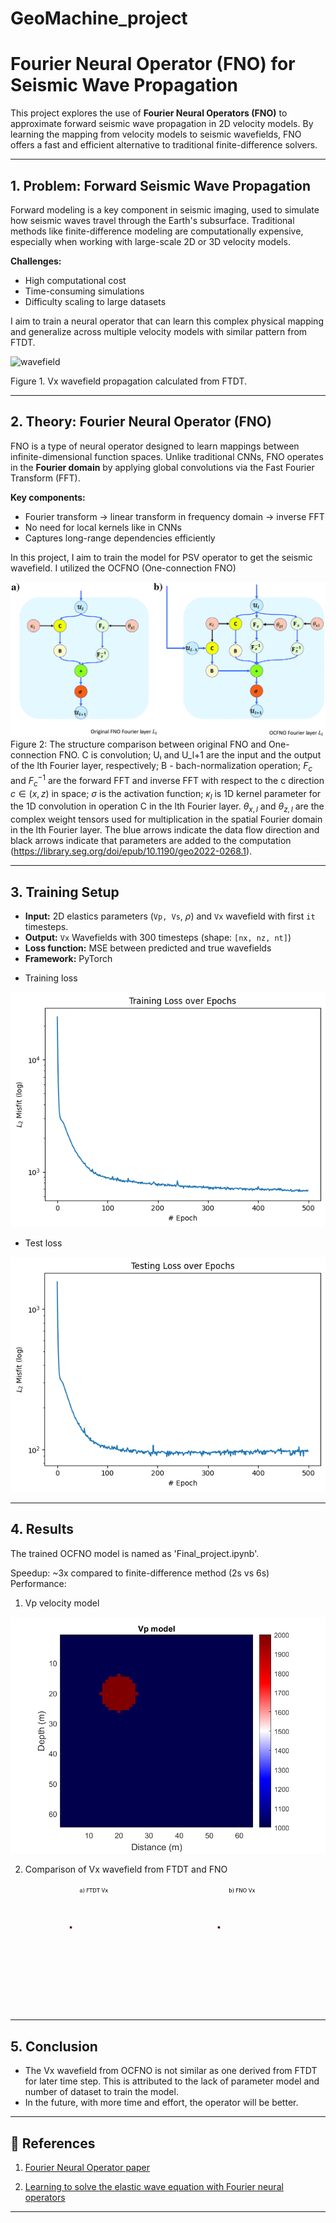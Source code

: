 # GeoMachine_project

# Fourier Neural Operator (FNO) for Seismic Wave Propagation

This project explores the use of **Fourier Neural Operators (FNO)** to approximate forward seismic wave propagation in 2D velocity models. By learning the mapping from velocity models to seismic wavefields, FNO offers a fast and efficient alternative to traditional finite-difference solvers.

---

## 1. Problem: Forward Seismic Wave Propagation

Forward modeling is a key component in seismic imaging, used to simulate how seismic waves travel through the Earth's subsurface. Traditional methods like finite-difference modeling are computationally expensive, especially when working with large-scale 2D or 3D velocity models.

**Challenges:**
- High computational cost
- Time-consuming simulations
- Difficulty scaling to large datasets

I aim to train a neural operator that can learn this complex physical mapping and generalize across multiple velocity models with similar pattern from FTDT. 

![wavefield](output.gif)


Figure 1. Vx wavefield propagation calculated from FTDT.

---

## 2. Theory: Fourier Neural Operator (FNO)

FNO is a type of neural operator designed to learn mappings between infinite-dimensional function spaces. Unlike traditional CNNs, FNO operates in the **Fourier domain** by applying global convolutions via the Fast Fourier Transform (FFT).

**Key components:**
- Fourier transform → linear transform in frequency domain → inverse FFT
- No need for local kernels like in CNNs
- Captures long-range dependencies efficiently

In this project, I aim to train the model for PSV operator to get the seismic wavefield. I utilized the OCFNO (One-connection FNO)

![OCFNO1](workflow.jpeg)
Figure 2: The structure comparison between original FNO and One-connection FNO. C is convolution; Uₗ and U_l+1 are the input and the output of the lth Fourier layer, respectively; B - bach-normalization operation; $F_c$ and $F_c^{-1}$ are the forward FFT and inverse FFT with respect to the c direction $c \in (x, z)$ in space; $\sigma$ is the activation function; $\kappa_l$ is 1D kernel parameter for the 1D convolution in operation C in the lth Fourier layer. $\theta_{x,l}$ and $\theta_{z,l}$ are the complex weight tensors used for multiplication in the spatial Fourier domain in the lth Fourier layer. The blue arrows indicate the data flow direction and black arrows indicate that parameters are added to the computation (https://library.seg.org/doi/epub/10.1190/geo2022-0268.1).

---

## 3. Training Setup

- **Input:** 2D elastics parameters (`Vp, Vs`, $\rho$) and `Vx` wavefield with  first `it` timesteps.
- **Output:** `Vx` Wavefields with 300 timesteps (shape: `[nx, nz, nt]`)
- **Loss function:** MSE between predicted and true wavefields
- **Framework:** PyTorch
+ Training loss


![Training_loss](lost_train.png)

+ Test loss


![Loss test](loss_test.png)



---

## 4. Results

The trained OCFNO model is named as 'Final_project.ipynb'. 

Speedup: ~3x compared to finite-difference method (2s vs 6s)
Performance:
1. Vp velocity model


![Velocity](Vp_predicted_model.png)


2. Comparison of Vx wavefield from FTDT and FNO

![Vx_wavefield](Vx_comparison.gif)


---
## 5. Conclusion
+ The Vx wavefield from OCFNO is not similar as one derived from FTDT for later time step. This is attributed to the lack of parameter model and number of dataset to train the model.
+ In the future, with more time and effort, the operator will be better.


---
## 🔗 References
1. [Fourier Neural Operator paper](https://arxiv.org/abs/2010.08895)


2. [Learning to solve the elastic wave equation with Fourier neural operators](https://library.seg.org/doi/epub/10.1190/geo2022-0268.1)

---






























































